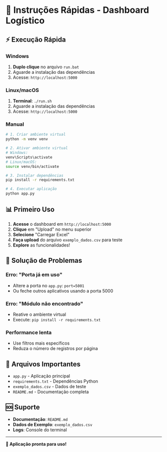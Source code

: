 # 🚀 Instruções Rápidas - Dashboard Logístico

## ⚡ Execução Rápida

### Windows
1. **Duplo clique** no arquivo `run.bat`
2. Aguarde a instalação das dependências
3. Acesse: `http://localhost:5000`

### Linux/macOS
1. **Terminal**: `./run.sh`
2. Aguarde a instalação das dependências
3. Acesse: `http://localhost:5000`

### Manual
```bash
# 1. Criar ambiente virtual
python -m venv venv

# 2. Ativar ambiente virtual
# Windows:
venv\Scripts\activate
# Linux/macOS:
source venv/bin/activate

# 3. Instalar dependências
pip install -r requirements.txt

# 4. Executar aplicação
python app.py
```

## 📊 Primeiro Uso

1. **Acesse** o dashboard em `http://localhost:5000`
2. **Clique** em "Upload" no menu superior
3. **Selecione** "Carregar Excel"
4. **Faça upload** do arquivo `exemplo_dados.csv` para teste
5. **Explore** as funcionalidades!

## 🔧 Solução de Problemas

### Erro: "Porta já em uso"
- Altere a porta no `app.py`: `port=5001`
- Ou feche outros aplicativos usando a porta 5000

### Erro: "Módulo não encontrado"
- Reative o ambiente virtual
- Execute: `pip install -r requirements.txt`

### Performance lenta
- Use filtros mais específicos
- Reduza o número de registros por página

## 📁 Arquivos Importantes

- `app.py` - Aplicação principal
- `requirements.txt` - Dependências Python
- `exemplo_dados.csv` - Dados de teste
- `README.md` - Documentação completa

## 🆘 Suporte

- **Documentação**: `README.md`
- **Dados de Exemplo**: `exemplo_dados.csv`
- **Logs**: Console do terminal

---

**🎯 Aplicação pronta para uso!**
